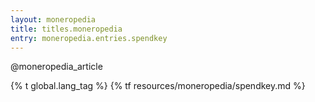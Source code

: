 ```yaml
---
layout: moneropedia
title: titles.moneropedia
entry: moneropedia.entries.spendkey
---
```


@moneropedia_article

{% t global.lang_tag %}
{% tf resources/moneropedia/spendkey.md %}
